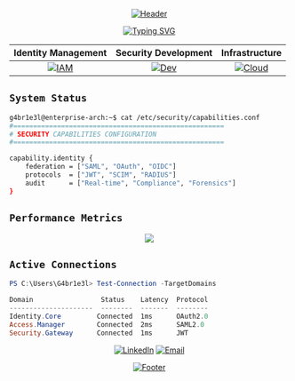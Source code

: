 <div align="center">

[![Header](https://readme-typing-svg.herokuapp.com?font=JetBrains+Mono&size=40&duration=3000&pause=1000&color=FF0000&center=true&vCenter=true&repeat=false&width=500&height=70&lines=System+Initialize)](https://github.com/G4br1e3l)

[![Typing SVG](https://readme-typing-svg.herokuapp.com?font=JetBrains+Mono&duration=2000&pause=1000&color=8C8C8C&center=true&vCenter=true&multiline=true&repeat=true&width=435&height=60&lines=Identity+Architecture+Engineer;Enterprise+Solutions+Developer)](https://github.com/G4br1e3l)

</div>

<div align="center">

| Identity Management | Security Development | Infrastructure |
|:------------------:|:-------------------:|:--------------:|
| [![IAM](https://img.shields.io/badge/IAM-Architecture-FF0000?style=flat-square&logo=auth0&logoColor=white)](https://github.com/G4br1e3l) | [![Dev](https://img.shields.io/badge/Security-Development-8C8C8C?style=flat-square&logo=typescript&logoColor=white)](https://github.com/G4br1e3l) | [![Cloud](https://img.shields.io/badge/Cloud-Security-FF0000?style=flat-square&logo=amazonaws&logoColor=white)](https://github.com/G4br1e3l) |

</div>

## `System Status`

```bash
g4br1e3l@enterprise-arch:~$ cat /etc/security/capabilities.conf
#=====================================================
# SECURITY CAPABILITIES CONFIGURATION
#=====================================================

capability.identity {
    federation = ["SAML", "OAuth", "OIDC"]
    protocols  = ["JWT", "SCIM", "RADIUS"]
    audit      = ["Real-time", "Compliance", "Forensics"]
}
```

## `Performance Metrics`

<div align="center">
  <img src="https://github-readme-stats.vercel.app/api?username=G4br1e3l&show_icons=true&hide_title=true&hide_border=true&theme=dark&bg_color=000000&title_color=FF0000&icon_color=FF0000&text_color=8C8C8C"/>
</div>

## `Active Connections`

```powershell
PS C:\Users\G4br1e3l> Test-Connection -TargetDomains

Domain                 Status    Latency  Protocol
---------------------  --------  -------  --------
Identity.Core         Connected  1ms      OAuth2.0
Access.Manager        Connected  2ms      SAML2.0
Security.Gateway      Connected  1ms      JWT
```

<div align="center">

[![LinkedIn](https://img.shields.io/badge/LinkedIn-Connect-8C8C8C?style=for-the-badge&logo=linkedin&logoColor=white)](https://linkedin.com/in/G4br1e3l)
[![Email](https://img.shields.io/badge/Email-Contact-FF0000?style=for-the-badge&logo=gmail&logoColor=white)](mailto:contact@example.com)

[![Footer](https://readme-typing-svg.herokuapp.com?font=JetBrains+Mono&size=12&duration=3000&pause=1000&color=8C8C8C&center=true&vCenter=true&repeat=false&width=435&lines=Secure+Connection+Terminated)](https://github.com/G4br1e3l)

</div>
